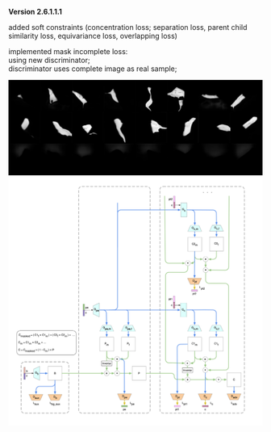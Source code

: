 **Version 2.6.1.1.1**

added soft constraints (concentration loss; separation loss, parent child similarity loss, equivariance loss, overlapping loss)<br>

implemented mask incomplete loss: <br>
using new discriminator;<br>
discriminator uses complete image as real sample;<br>

![](ptmk.png)
![](v2.png)

